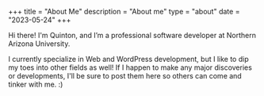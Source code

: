 +++
title = "About Me"
description = "About me"
type = "about"
date = "2023-05-24"
+++

Hi there! I'm Quinton, and I’m a professional software developer at Northern Arizona University. 

I currently specialize in Web and WordPress development, but I like to dip my toes into other fields as well!
If I happen to make any major discoveries or developments, I'll be sure to post them here so others can come and tinker with me. :) 



